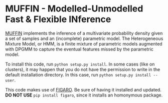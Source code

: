 # MUFFIN - Modelled-Unmodelled Fast & Flexible INference

[MUFFIN](https://github.com/sterinaldi/MUFFIN) implements the inference of a multivariate probability density given a set of samples and an (incomplete) parametric model.
The Heterogeneous Mixture Model, or HMM, is a finite mixture of parametric models augmented with DPGMM to capture the eventual features missed by the parametric model.

To install this code, run `python setup.py install`. In some cases (like on clusters), it may happen that you do not have the permission to write in the default installation directory. In this case, run `python setup.py install --user`.

This code makes use of [FIGARO](https://github.com/sterinaldi/FIGARO). Be sure of having it installed and updated. **DO NOT USE** `pip install figaro`, since it installs an homonymous package.
